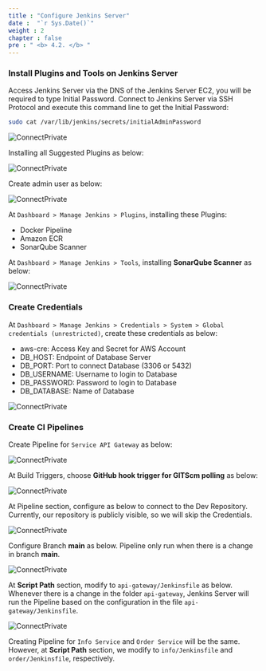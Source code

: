 ```yaml
---
title : "Configure Jenkins Server"
date :  "`r Sys.Date()`" 
weight : 2 
chapter : false
pre : " <b> 4.2. </b> "
---
```


### Install Plugins and Tools on Jenkins Server

Access Jenkins Server via the DNS of the Jenkins Server EC2, you will be required to type Initial Password. Connect to Jenkins Server via SSH Protocol and execute this command line to get the Initial Password:

```sh
sudo cat /var/lib/jenkins/secrets/initialAdminPassword
```

![ConnectPrivate](/images/4-cicd/4.2-jenkins/0_Jenkins.png)

Installing all Suggested Plugins as below:

![ConnectPrivate](/images/4-cicd/4.2-jenkins/1_Jenkins.png)

Create admin user as below:

![ConnectPrivate](/images/4-cicd/4.2-jenkins/2_Jenkins.png)

At `Dashboard > Manage Jenkins > Plugins`, installing these Plugins:

- Docker Pipeline
- Amazon ECR
- SonarQube Scanner 

At `Dashboard > Manage Jenkins > Tools`, installing **SonarQube Scanner** as below:

![ConnectPrivate](/images/4-cicd/4.2-jenkins/3_Jenkins.png)

### Create Credentials

At `Dashboard > Manage Jenkins > Credentials > System > Global credentials (unrestricted)`, create these credentials as below:

- aws-cre: Access Key and Secret for AWS Account
- DB_HOST: Endpoint of Database Server
- DB_PORT: Port to connect Database (3306 or 5432)
- DB_USERNAME: Username to login to Database
- DB_PASSWORD: Password to login to Database
- DB_DATABASE: Name of Database

![ConnectPrivate](/images/4-cicd/4.2-jenkins/4_Jenkins.png)

### Create CI Pipelines

Create Pipeline for `Service API Gateway` as below:

![ConnectPrivate](/images/4-cicd/4.2-jenkins/5_Jenkins.png)

At Build Triggers, choose **GitHub hook trigger for GITScm polling** as below:

![ConnectPrivate](/images/4-cicd/4.2-jenkins/6_Jenkins.png)

At Pipeline section, configure as below to connect to the Dev Repository. Currently, our repository is publicly visible, so we will skip the Credentials.

![ConnectPrivate](/images/4-cicd/4.2-jenkins/7_Jenkins.png)

Configure Branch **main** as below. Pipeline only run when there is a change in branch **main**.

![ConnectPrivate](/images/4-cicd/4.2-jenkins/8_Jenkins.png)

At **Script Path** section, modify to `api-gateway/Jenkinsfile` as below. Whenever there is a change in the folder `api-gateway`, Jenkins Server will run the Pipeline based on the configuration in the file `api-gateway/Jenkinsfile`.

![ConnectPrivate](/images/4-cicd/4.2-jenkins/9_Jenkins.png)

Creating Pipeline for `Info Service` and `Order Service` will be the same. However, at **Script Path** section, we modify to `info/Jenkinsfile` and `order/Jenkinsfile`, respectively.
